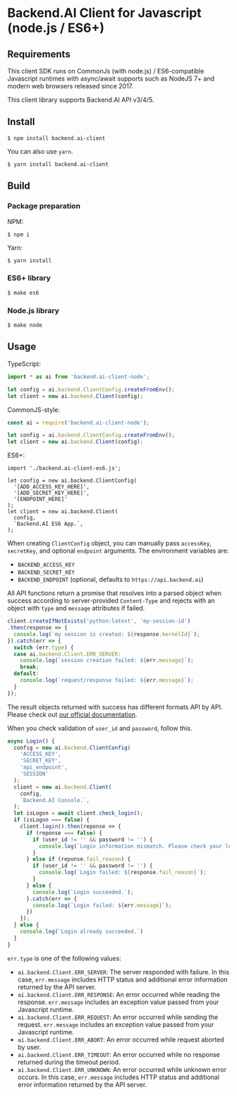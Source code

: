 # Backend.AI Client for Javascript (node.js / ES6+)

## Requirements

This client SDK runs on CommonJs (with node.js) / ES6-compatible Javascript runtimes with async/await supports
such as NodeJS 7+ and modern web browsers released since 2017.

This client library supports Backend.AI API v3/4/5.

## Install

```console
$ npm install backend.ai-client
```
You can also use `yarn`.

```console
$ yarn install backend.ai-client
```

## Build

### Package preparation

NPM: 
```console
$ npm i
```

Yarn:
```console
$ yarn install
```

### ES6+ library

```console
$ make es6
```

### Node.js library

```console
$ make node 
```

## Usage

TypeScript:
```typescript
import * as ai from 'backend.ai-client-node';

let config = ai.backend.ClientConfig.createFromEnv();
let client = new ai.backend.Client(config);
```

CommonJS-style:
```javascript
const ai = require('backend.ai-client-node');

let config = ai.backend.ClientConfig.createFromEnv();
let client = new ai.backend.Client(config);
```

ES6+:
```
import './backend.ai-client-es6.js';

let config = new ai.backend.ClientConfig(
  '[ADD_ACCESS_KEY_HERE]',
  '[ADD_SECRET_KEY_HERE]',
  '[ENDPOINT_HERE]'
);
let client = new ai.backend.Client(
  config,
  `Backend.AI ES6 App.`,
);
```

When creating `ClientConfig` object, you can manually pass `accessKey`,
`secretKey`, and optional `endpoint` arguments.
The environment variables are:
* `BACKEND_ACCESS_KEY`
* `BACKEND_SECRET_KEY`
* `BACKEND_ENDPOINT` (optional, defaults to `https://api.backend.ai`)

All API functions return a promise that resolves into a parsed object
when success according to server-provided `Content-Type` and rejects with an
object with `type` and `message` attributes if failed.

```javascript
client.createIfNotExists('python:latest', 'my-session-id')
.then(response => {
  console.log(`my session is created: ${response.kernelId}`);
}).catch(err => {
  switch (err.type) {
  case ai.backend.Client.ERR_SERVER:
    console.log(`session creation failed: ${err.message}`);
    break;
  default:
    console.log(`request/response failed: ${err.message}`);
  }
});
```

The result objects returned with success has different formats API by API.
Please check out [our official documentation](https://docs.backend.ai/).

When you check validation of `user_id` and `password`, follow this.

```javascript
async Login() {
  config = new ai.backend.ClientConfig(
    'ACCESS_KEY',
    'SECRET_KEY',
    'api_endpoint',
    'SESSION'
  );
  client = new ai.backend.Client(
    config,
    `Backend.AI Console.`,
  );
  let isLogon = await client.check_login();
  if (isLogon === false) {
    client.login().then(reponse => {
      if (reponse === false) {
        if (user_id != '' && password != '') {
          console.log(`Login information mismatch. Please check your login information.`);
        }
      } else if (reponse.fail_reason) {
        if (user_id != '' && password != '') {
          console.log(`Login failed: ${response.fail_reason}`);
        }
      } else {
        console.log(`Login succeeded.`);
      }.catch(err => {
        console.log(`Login failed: ${err.message}`);
      })
    });
  } else {
    console.log(`Login already succeeded.`)
  }
}
```

`err.type` is one of the following values:

* `ai.backend.Client.ERR_SERVER`: The server responded with failure.
  In this case, `err.message` includes HTTP status and additional error information
  returned by the API server.
* `ai.backend.Client.ERR_RESPONSE`: An error occurred while reading the response.
  `err.message` includes an exception value passed from your Javascript runtime.
* `ai.backend.Client.ERR_REQUEST`: An error occurred while sending the request.
  `err.message` includes an exception value passed from your Javascript runtime.
* `ai.backend.Client.ERR_ABORT`: An error occurred while request aborted by user.
* `ai.backend.Client.ERR_TIMEOUT`: An error occurred while no response returned during the timeout period.
* `ai.backend.Client.ERR_UNKNOWN`: An error occurred while unknown error occurs.
  In this case, `err.message` includes HTTP status and additional error information
  returned by the API server.